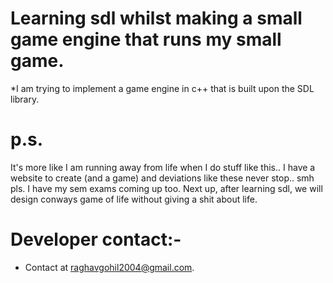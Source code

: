 
# Learning sdl whilst making a small game engine that runs my small game. 

*I am trying to implement a game engine in c++ that is built upon the SDL library.

# p.s. 

It's more like I am running away from life when I do stuff like this.. I have a website to create (and a game) and deviations like these never stop.. smh pls.
I have my sem exams coming up too. Next up, after learning sdl, we will design conways game of life without giving a shit about life.

# Developer contact:-

* Contact at raghavgohil2004@gmail.com.
